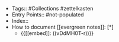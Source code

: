 - Tags:: #Collections #zettelkasten
- Entry Points:: #not-populated
- Index::
- How to document [[evergreen notes]]: [*]
    - {{[[embed]]: ((vDdMH0T-r))}}
